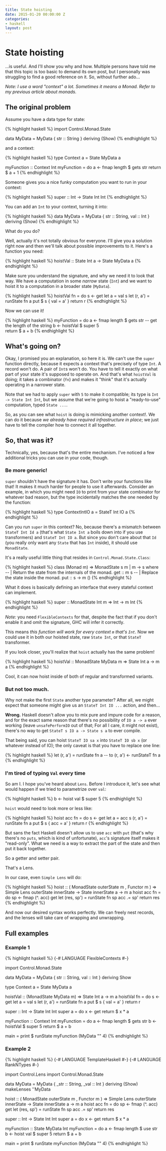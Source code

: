 ```yaml
---
title: State hoisting
date: 2015-01-20 00:00:00 Z
categories:
- haskell
layout: post
---
```


# State hoisting

...is useful. And I'll show you why and how. Multiple persons have told me that this topic is too basic to demand its own post,
but I personally was struggling to find a good reference on it. So, without further ado...

*Note: I use a word "context" a lot. Sometimes it means a Monad. Refer to my previous article about monads.*

## The original problem

Assume you have a data type for state:

{% highlight haskell %}
import Control.Monad.State

data MyData = MyData { str :: String } deriving (Show)
{% endhighlight %}

and a context:

{% highlight haskell %}
type Context a = State MyData a

myFunction :: Context Int
myFunction = do
    a <- fmap length $ gets str
    return $ a + 1
{% endhighlight %}        

Someone gives you a nice funky computation you want to run in your context:

{% highlight haskell %}
super :: Int -> State Int Int
{% endhighlight %}    

You can add an `Int` to your context, turning it into:

{% highlight haskell %}
data MyData = MyData { str :: String, val :: Int } deriving (Show)
{% endhighlight %}

What do you do?

Well, actually it's not totally obvious for everyone. I'll give you a solution right now and then we'll
talk about possible improvements to it. Here's a function you need:

{% highlight haskell %}
hoistVal :: State Int a -> State MyData a
{% endhighlight %}

Make sure you understand the signature, and why we need it to look that way. We have a computation in some
*narrow* state (`Int`) and we want to hoist it to a computation in a broader state (`MyData`).

{% highlight haskell %}
hoistVal fn = do
    s <- get
    let a = val s
    let (r, a') = runState fn a
    put $ s { val = a' }
    return r
{% endhighlight %}

Now we can use it!

{% highlight haskell %}
myFunction = do
    a <- fmap length $ gets str -- get the length of the string
    b <- hoistVal $ super 5  
    return $ a + b
{% endhighlight %}

## What's going on?

Okay, I promised you an explanation, so here it is. We can't use the `super` function directly, because it expects a context
that's precisely of type `Int`. A record won't do. A pair of `Int`s won't do. You have to tell it exactly on what part of your state
it's supposed to operate on. And that's what `hoistVal` is doing; it takes a combinator (`fn`) and makes it "think" that it's actually
operating in a narrower state.

Note that we had to apply `super` with `5` to make it compatible; its type is `Int -> State Int Int`, but we assume that we're going to
hoist a "ready-to-use" computation, typed `State ...`.

So, as you can see what `hoist` is doing is mimicking another context!. We can do it because *we already have required infrastructure in place*;
we just have to tell the compiler how to connect it all together.

## So, that was it?

Technically, yes, because that's the entire mechanism. I've noticed a few additional tricks you can use in your code, though.

### Be more generic!

`super` shouldn't have the signature it has. Don't write your functions like that! It makes it much harder for people to use it afterwards.
Consider an example, in which you might need `IO` to print from your state combinator for whatever bad reason, but the type incidentally matches
the one needed by the function:

{% highlight haskell %}
type ContextIntIO a = StateT Int IO a
{% endhighlight %}

Can you run `super` in this context? No, because there's a mismatch between `StateT Int Id a` (that's what `State Int a` boils down into if you use transformers) and `StateT Int IO a`. But since you don't care about
that `Id` (you really only want any `State` that has `Int` inside), it should use `MonadState`.

It's a really useful little thing that resides in `Control.Monad.State.Class`:

{% highlight haskell %}
class (Monad m) => MonadState s m | m -> s where
    -- | Return the state from the internals of the monad.
    get :: m s
    -- | Replace the state inside the monad.
    put :: s -> m ()
{% endhighlight %}

What it does is basically defining an interface that every stateful context can implement.

{% highlight haskell %}
super :: MonadState Int m => Int -> m Int
{% endhighlight %}

*Note:* you need `FlexibleContexts` for that, despite the fact that if you don't enable it and omit the signature, GHC will infer it correctly.

This means *this function will work for every context `m` that's `Int`*. Now we could use it in both our hoisted state, raw `State Int`, or that `StateT` transformer.

If you look closer, you'll realize that `hoist` actually has the same problem!

{% highlight haskell %}
hoistVal :: MonadState MyData m => State Int a -> m a
{% endhighlight %}

Cool, it can now hoist inside of both of regular and transformed variants.

### But not too much.

Why not make the first `State` another type parameter? After all, we might expect that someone might give us an `StateT Int IO ...` action, and then...

**Wrong.** Haskell doesn't allow you to mix pure and impure code for a reason, and for the exact same reason that there's no possibility of `IO a -> a` ever working
(leave `unsafePerformIO` out of that; For all I care, it might not exist), there's no way to get `StateT s IO a -> State s a` to ever compile.

That being said, you can hoist `StateT IO sa x` into `StateT IO sb x` (or whatever instead of IO);
the only caveat is that you have to replace one line:

{% highlight haskell %}
let (r, a') = runState fn a
-- to
(r, a') <- runStateT fn a
{% endhighlight %}

### I'm tired of typing `Val` every time

So am I. I hope you've heard about `Lens`. Before I introduce it, let's see what would happen if we tried to parametrize over `val`:

{% highlight haskell %}
b <- hoist val $ super 5
{% endhighlight %}

`hoist` would need to look more or less like:

{% highlight haskell %}
hoist acc fn = do
    s <- get
    let a = acc s
    (r, a') = runState fn a
    put $ s { acc = a' }
    return r
{% endhighlight %}

But sans the fact Haskell doesn't allow us to use `acc` with `put` (that's why there's no `puts`, which is kind of unfortunate), `acc`'s signature itself makes
it "read-only". What we need is a way to extract the part of the state and then put it back together.

So a getter and setter pair.

That's a Lens.

In our case, even `Simple Lens` will do:

{% highlight haskell %}
hoist :: ( MonadState outerState m
         , Functor m ) => 
         Simple Lens outerState innerState -> 
         State innerState a ->
         m a
hoist acc fn = do
    sp <- fmap (^. acc) get 
    let (res, sp') = runState fn sp
    acc .= sp'
    return res
{% endhighlight %}

And now our desired syntax works perfectly. We can freely nest records, and the lenses will take care of wrapping and unwrapping.

## Full examples

### Example 1

{% highlight haskell %}
{-# LANGUAGE FlexibleContexts #-}

import Control.Monad.State

data MyData = MyData { str :: String, val :: Int } deriving Show

type Context a = State MyData a

hoistVal :: (MonadState MyData m) => State Int a -> m a
hoistVal fn = do
    s <- get
    let a = val s
    let (r, a') = runState fn a
    put $ s { val = a' }
    return r

super :: Int -> State Int Int 
super a = do
    x <- get
    return $ x * a

myFunction :: Context Int
myFunction = do
    a <- fmap length $ gets str
    b <- hoistVal $ super 5
    return $ a + b

main = print $ runState myFunction (MyData "" 4)
{% endhighlight %}

### Example 2

{% highlight haskell %}
{-# LANGUAGE TemplateHaskell #-}
{-# LANGUAGE RankNTypes #-}

import Control.Lens
import Control.Monad.State

data MyData = MyData { _str :: String, _val :: Int } deriving (Show)
makeLenses ''MyData 

hoist :: ( MonadState outerState m
         , Functor m ) => 
         Simple Lens outerState innerState -> 
         State innerState a ->
         m a
hoist acc fn = do
    sp <- fmap (^. acc) get 
    let (res, sp') = runState fn sp
    acc .= sp'
    return res

super :: Int -> State Int Int 
super a = do
    x <- get
    return $ x * a

myFunction :: State MyData Int
myFunction = do
    a <- fmap length $ use str
    b <- hoist val $ super 5
    return $ a + b

main = print $ runState myFunction (MyData "" 4)
{% endhighlight %}